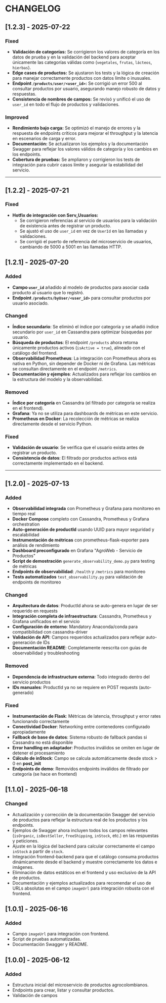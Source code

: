 # CHANGELOG
## [1.2.3] - 2025-07-22
### Fixed
- **Validación de categorías:** Se corrigieron los valores de categoría en los datos de prueba y en la validación del backend para aceptar únicamente las categorías válidas como (`vegetales`, `frutas`, `lácteos`, `hierbas`).
- **Edge cases de productos:** Se ajustaron los tests y la lógica de creación para manejar correctamente productos con datos límite o inusuales.
- **Endpoint `/products/user/<user_id>`:** Se corrigió un error 500 al consultar productos por usuario, asegurando manejo robusto de datos y respuestas.
- **Consistencia de nombres de campos:** Se revisó y unificó el uso de `user_id` en todo el flujo de productos y validaciones.

### Improved
- **Rendimiento bajo carga:** Se optimizó el manejo de errores y la respuesta de endpoints críticos para mejorar el throughput y la latencia en escenarios de carga y error.
- **Documentación:** Se actualizaron los ejemplos y la documentación Swagger para reflejar los valores válidos de categoría y los cambios en los endpoints.
- **Cobertura de pruebas:** Se ampliaron y corrigieron los tests de integración para cubrir casos límite y asegurar la estabilidad del servicio.

---
## [1.2.2] - 2025-07-21
### Fixed
- **Hotfix de integración con Serv_Usuarios:**
  - Se corrigieron referencias al servicio de usuarios para la validación de existencia antes de registrar un producto.
  - Se ajustó el uso de `user_id` en vez de `UserId` en las llamadas y validaciones.
  - Se corrigió el puerto de referencia del microservicio de usuarios, cambiando de 5000 a 5001 en las llamadas HTTP.

## [1.2.1] - 2025-07-20
### Added
- **Campo `user_id`** añadido al modelo de productos para asociar cada producto al usuario que lo registró.
- **Endpoint `/products/byUser/<user_id>`** para consultar productos por usuario asociado.

### Changed
- **Índice secundario**: Se eliminó el índice por categoría y se añadió índice secundario por `user_id` en Cassandra para optimizar búsquedas por usuario.
- **Búsqueda de productos**: El endpoint `/products` ahora retorna únicamente productos activos (`isActive = true`), alineado con el catálogo del frontend.
- **Observabilidad Prometheus**: La integración con Prometheus ahora es nativa en Python, sin depender de Docker ni de Grafana. Las métricas se consultan directamente en el endpoint `/metrics`.
- **Documentación y ejemplos**: Actualizados para reflejar los cambios en la estructura del modelo y la observabilidad.

### Removed
- **Índice por categoría** en Cassandra (el filtrado por categoría se realiza en el frontend).
- **Grafana**: Ya no se utiliza para dashboards de métricas en este servicio.
- **Prometheus en Docker**: La recolección de métricas se realiza directamente desde el servicio Python.

### Fixed
- **Validación de usuario**: Se verifica que el usuario exista antes de registrar un producto.
- **Consistencia de datos**: El filtrado por productos activos está correctamente implementado en el backend.

---

## [1.2.0] - 2025-07-13
### Added
- **Observabilidad integrada** con Prometheus y Grafana para monitoreo en tiempo real
- **Docker Compose** completo con Cassandra, Prometheus y Grafana orchestration
- **Auto-generación de productId** usando UUID para mayor seguridad y escalabilidad
- **Instrumentación de métricas** con prometheus-flask-exporter para análisis de rendimiento
- **Dashboard preconfigurado** en Grafana "AgroWeb - Servicio de Productos"
- **Script de demostración** `generate_observability_demo.py` para testing de métricas
- **Endpoints de observabilidad**: `/health` y `/metrics` para monitoreo
- **Tests automatizados** `test_observability.py` para validación de endpoints de monitoreo

### Changed
- **Arquitectura de datos**: ProductId ahora se auto-genera en lugar de ser requerido en requests
- **Integración completa de infraestructura**: Cassandra, Prometheus y Grafana unificados en el servicio
- **Configuración de entorno**: Mandatory Anaconda/conda para compatibilidad con cassandra-driver
- **Validación de API**: Campos requeridos actualizados para reflejar auto-generación de IDs
- **Documentación README**: Completamente reescrita con guías de observabilidad y troubleshooting

### Removed
- **Dependencia de infrastructure externa**: Todo integrado dentro del servicio productos
- **IDs manuales**: ProductId ya no se requiere en POST requests (auto-generado)

### Fixed
- **Instrumentación de Flask**: Métricas de latencia, throughput y error rates funcionando correctamente
- **Conectividad Docker**: Networking entre contenedores configurado apropiadamente
- **Fallback de base de datos**: Sistema robusto de fallback pandas si Cassandra no está disponible
- **Error handling en adaptador**: Productos inválidos se omiten en lugar de detener el procesamiento
- **Cálculo de inStock**: Campo se calcula automáticamente desde stock > 0 en __post_init__
- **Endpoints de demo**: Removidos endpoints inválidos de filtrado por categoría (se hace en frontend)

## [1.1.0] - 2025-06-18
### Changed
- Actualización y corrección de la documentación Swagger del servicio de productos para reflejar la estructura real de los productos y los endpoints.
- Ejemplos de Swagger ahora incluyen todos los campos relevantes (`isOrganic`, `isBestSeller`, `freeShipping`, `inStock`, etc.) en las respuestas y peticiones.
- Ajuste en la lógica del backend para calcular correctamente el campo `inStock` a partir de `stock`.
- Integración frontend-backend para que el catálogo consuma productos dinámicamente desde el backend y muestre correctamente los datos e imágenes.
- Eliminación de datos estáticos en el frontend y uso exclusivo de la API de productos.
- Documentación y ejemplos actualizados para recomendar el uso de URLs absolutas en el campo `imageUrl` para integración robusta con el frontend.

## [1.0.1] - 2025-06-16
### Added
- Campo `imageUrl` para integración con frontend.
- Script de pruebas automatizadas.
- Documentación Swagger y README.

## [1.0.0] - 2025-06-12
### Added
- Estructura inicial del microservicio de productos agrocolombianos.
- Endpoints para crear, listar y consultar productos.
- Validación de campos